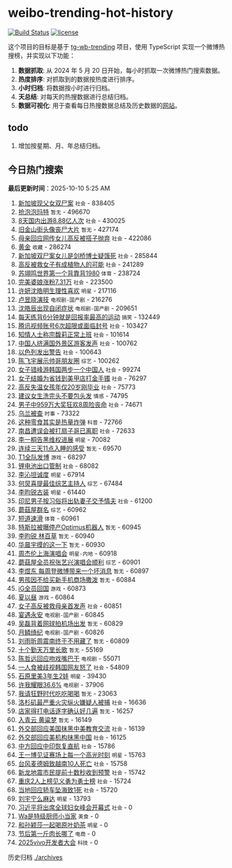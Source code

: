 # weibo-trending-hot-history

[![Build Status](https://github.com/lxw15337674/weibo-trending-hot-history/actions/workflows/nodejs.yml/badge.svg)](https://github.com/lxw15337674/weibo-trending-hot-history/actions)
[![license](https://img.shields.io/github/license/lxw15337674/weibo-trending-hot-history)](https://github.com/lxw15337674/weibo-trending-hot-history/blob/master/LICENSE)


这个项目的目标是基于 [tg-wb-trending](https://github.com/xiadd/tg-wb-trending) 项目，使用 TypeScript 实现一个微博热搜榜，并实现以下功能：

1. **数据抓取**: 从 2024 年 5 月 20 日开始，每小时抓取一次微博热门搜索数据。
2. **热度排序**: 对抓取到的数据按热度进行排序。
3. **小时归档**: 将数据按小时进行归档。
4. **天总结**: 对每天的热搜数据进行总结归档。
5. **数据可视化**: 用于查看每日热搜数据总结及历史数据的[网站](https://weibo-trending-hot-history.vercel.app/)。

## todo

1. 增加按星期、月、年总结归档。



## 今日热门搜索





















































































































































































































































































































































































































































































































































































































































































































































































































































































































































































































































































































































































































































































































































































































































































































































































































































































































































































































































































































































































































































































































































































































































































































































































































































































































































































































































































































































































































































































































































































































































































































































































































































































































































































































































































































































































































































































































































































































































































































































































































































































































































































































































































































































































































































































































































































































































































































































































































































































































































































































































































































































































































































































































































































































































































































































































































































































































































































































































































































































































































































































































































































































































































































































































































































































































































































































































































































































































































































































































































































































































































































































































































































































































































































































































































































































































































































































































































































































































































































































































































































































































































































































































































































































































































































































































































































































































































































































































































































































































































































































































































































































































































































































































































































































































































































































































































































































































































































































































































































































































































































































































































































































































































































































































































































































































































































































































































































































































































































































































































































































































































































































































































































































































































































































































































































































































































































































































































<!-- BEGIN -->

**最后更新时间**：2025-10-10 5:25 AM
1. [新加坡现父女双尸案](https://m.weibo.cn/search?containerid=100103type%3D1%26t%3D10%26q%3D%23%E6%96%B0%E5%8A%A0%E5%9D%A1%E7%8E%B0%E7%88%B6%E5%A5%B3%E5%8F%8C%E5%B0%B8%E6%A1%88%23&stream_entry_id=31&isnewpage=1&extparam=seat%3D1%26q%3D%2523%25E6%2596%25B0%25E5%258A%25A0%25E5%259D%25A1%25E7%258E%25B0%25E7%2588%25B6%25E5%25A5%25B3%25E5%258F%258C%25E5%25B0%25B8%25E6%25A1%2588%2523%26stream_entry_id%3D31%26flag%3D2%26band_rank%3D1%26pos%3D0%26filter_type%3Drealtimehot%26dgr%3D0%26c_type%3D31%26lcate%3D5001%26realpos%3D1%26cate%3D5001%26display_time%3D1760027811%26pre_seqid%3D17600278114810235178897) `社会` - 838405
2. [抢泡泡玛特](https://m.weibo.cn/search?containerid=100103type%3D1%26t%3D10%26q%3D%E6%8A%A2%E6%B3%A1%E6%B3%A1%E7%8E%9B%E7%89%B9&stream_entry_id=31&isnewpage=1&extparam=seat%3D1%26q%3D%25E6%258A%25A2%25E6%25B3%25A1%25E6%25B3%25A1%25E7%258E%259B%25E7%2589%25B9%26stream_entry_id%3D31%26flag%3D2%26band_rank%3D2%26pos%3D1%26filter_type%3Drealtimehot%26dgr%3D0%26c_type%3D31%26lcate%3D5001%26realpos%3D2%26cate%3D5001%26display_time%3D1760027811%26pre_seqid%3D17600278114810235178897) `暂无` - 496670
3. [8天国内出游8.88亿人次](https://m.weibo.cn/search?containerid=100103type%3D1%26t%3D10%26q%3D%238%E5%A4%A9%E5%9B%BD%E5%86%85%E5%87%BA%E6%B8%B88.88%E4%BA%BF%E4%BA%BA%E6%AC%A1%23&stream_entry_id=31&isnewpage=1&extparam=seat%3D1%26q%3D%25238%25E5%25A4%25A9%25E5%259B%25BD%25E5%2586%2585%25E5%2587%25BA%25E6%25B8%25B88.88%25E4%25BA%25BF%25E4%25BA%25BA%25E6%25AC%25A1%2523%26stream_entry_id%3D31%26flag%3D0%26band_rank%3D3%26pos%3D2%26filter_type%3Drealtimehot%26dgr%3D0%26c_type%3D31%26lcate%3D5001%26realpos%3D3%26cate%3D5001%26display_time%3D1760027811%26pre_seqid%3D17600278114810235178897) `社会` - 430025
4. [旧金山街头像丧尸大片](https://m.weibo.cn/search?containerid=100103type%3D1%26t%3D10%26q%3D%E6%97%A7%E9%87%91%E5%B1%B1%E8%A1%97%E5%A4%B4%E5%83%8F%E4%B8%A7%E5%B0%B8%E5%A4%A7%E7%89%87&stream_entry_id=31&isnewpage=1&extparam=seat%3D1%26q%3D%25E6%2597%25A7%25E9%2587%2591%25E5%25B1%25B1%25E8%25A1%2597%25E5%25A4%25B4%25E5%2583%258F%25E4%25B8%25A7%25E5%25B0%25B8%25E5%25A4%25A7%25E7%2589%2587%26stream_entry_id%3D31%26flag%3D2%26band_rank%3D4%26pos%3D3%26filter_type%3Drealtimehot%26dgr%3D0%26c_type%3D31%26lcate%3D5001%26realpos%3D4%26cate%3D5001%26display_time%3D1760027811%26pre_seqid%3D17600278114810235178897) `暂无` - 427174
5. [母亲回应网传女儿高反被搭子抛弃](https://m.weibo.cn/search?containerid=100103type%3D1%26t%3D10%26q%3D%23%E6%AF%8D%E4%BA%B2%E5%9B%9E%E5%BA%94%E7%BD%91%E4%BC%A0%E5%A5%B3%E5%84%BF%E9%AB%98%E5%8F%8D%E8%A2%AB%E6%90%AD%E5%AD%90%E6%8A%9B%E5%BC%83%23&stream_entry_id=31&isnewpage=1&extparam=seat%3D1%26q%3D%2523%25E6%25AF%258D%25E4%25BA%25B2%25E5%259B%259E%25E5%25BA%2594%25E7%25BD%2591%25E4%25BC%25A0%25E5%25A5%25B3%25E5%2584%25BF%25E9%25AB%2598%25E5%258F%258D%25E8%25A2%25AB%25E6%2590%25AD%25E5%25AD%2590%25E6%258A%259B%25E5%25BC%2583%2523%26stream_entry_id%3D31%26flag%3D1%26band_rank%3D5%26pos%3D4%26filter_type%3Drealtimehot%26dgr%3D0%26c_type%3D31%26lcate%3D5001%26realpos%3D5%26cate%3D5001%26display_time%3D1760027811%26pre_seqid%3D17600278114810235178897) `社会` - 422086
6. [黄金](https://m.weibo.cn/search?containerid=100103type%3D1%26t%3D10%26q%3D%E9%BB%84%E9%87%91&stream_entry_id=31&isnewpage=1&extparam=seat%3D1%26q%3D%25E9%25BB%2584%25E9%2587%2591%26stream_entry_id%3D31%26flag%3D0%26band_rank%3D6%26pos%3D5%26filter_type%3Drealtimehot%26dgr%3D0%26c_type%3D31%26lcate%3D5001%26realpos%3D6%26cate%3D5001%26display_time%3D1760027811%26pre_seqid%3D17600278114810235178897) `收藏` - 286274
7. [新加坡双尸案女儿是剑桥博士疑饿死](https://m.weibo.cn/search?containerid=100103type%3D1%26t%3D10%26q%3D%23%E6%96%B0%E5%8A%A0%E5%9D%A1%E5%8F%8C%E5%B0%B8%E6%A1%88%E5%A5%B3%E5%84%BF%E6%98%AF%E5%89%91%E6%A1%A5%E5%8D%9A%E5%A3%AB%E7%96%91%E9%A5%BF%E6%AD%BB%23&stream_entry_id=31&isnewpage=1&extparam=seat%3D1%26q%3D%2523%25E6%2596%25B0%25E5%258A%25A0%25E5%259D%25A1%25E5%258F%258C%25E5%25B0%25B8%25E6%25A1%2588%25E5%25A5%25B3%25E5%2584%25BF%25E6%2598%25AF%25E5%2589%2591%25E6%25A1%25A5%25E5%258D%259A%25E5%25A3%25AB%25E7%2596%2591%25E9%25A5%25BF%25E6%25AD%25BB%2523%26stream_entry_id%3D31%26flag%3D0%26band_rank%3D7%26pos%3D6%26filter_type%3Drealtimehot%26dgr%3D0%26c_type%3D31%26lcate%3D5001%26realpos%3D7%26cate%3D5001%26display_time%3D1760027811%26pre_seqid%3D17600278114810235178897) `社会` - 285844
8. [高反被救女子有成植物人的可能](https://m.weibo.cn/search?containerid=100103type%3D1%26t%3D10%26q%3D%23%E9%AB%98%E5%8F%8D%E8%A2%AB%E6%95%91%E5%A5%B3%E5%AD%90%E6%9C%89%E6%88%90%E6%A4%8D%E7%89%A9%E4%BA%BA%E7%9A%84%E5%8F%AF%E8%83%BD%23&stream_entry_id=31&isnewpage=1&extparam=seat%3D1%26q%3D%2523%25E9%25AB%2598%25E5%258F%258D%25E8%25A2%25AB%25E6%2595%2591%25E5%25A5%25B3%25E5%25AD%2590%25E6%259C%2589%25E6%2588%2590%25E6%25A4%258D%25E7%2589%25A9%25E4%25BA%25BA%25E7%259A%2584%25E5%258F%25AF%25E8%2583%25BD%2523%26stream_entry_id%3D31%26flag%3D1%26band_rank%3D8%26pos%3D7%26filter_type%3Drealtimehot%26dgr%3D0%26c_type%3D31%26lcate%3D5001%26realpos%3D8%26cate%3D5001%26display_time%3D1760027811%26pre_seqid%3D17600278114810235178897) `社会` - 241289
9. [苏翊鸣世界第一个背靠背1980](https://m.weibo.cn/search?containerid=100103type%3D1%26t%3D10%26q%3D%23%E8%8B%8F%E7%BF%8A%E9%B8%A3%E4%B8%96%E7%95%8C%E7%AC%AC%E4%B8%80%E4%B8%AA%E8%83%8C%E9%9D%A0%E8%83%8C1980%23&stream_entry_id=31&isnewpage=1&extparam=seat%3D1%26q%3D%2523%25E8%258B%258F%25E7%25BF%258A%25E9%25B8%25A3%25E4%25B8%2596%25E7%2595%258C%25E7%25AC%25AC%25E4%25B8%2580%25E4%25B8%25AA%25E8%2583%258C%25E9%259D%25A0%25E8%2583%258C1980%2523%26stream_entry_id%3D31%26flag%3D0%26band_rank%3D9%26pos%3D8%26filter_type%3Drealtimehot%26dgr%3D0%26c_type%3D31%26lcate%3D5001%26realpos%3D9%26cate%3D5001%26display_time%3D1760027811%26pre_seqid%3D17600278114810235178897) `体育` - 238724
10. [完美婆娘涨粉7.31万](https://m.weibo.cn/search?containerid=100103type%3D1%26t%3D10%26q%3D%23%E5%AE%8C%E7%BE%8E%E5%A9%86%E5%A8%98%E6%B6%A8%E7%B2%897.31%E4%B8%87%23&stream_entry_id=31&isnewpage=1&extparam=seat%3D1%26q%3D%2523%25E5%25AE%258C%25E7%25BE%258E%25E5%25A9%2586%25E5%25A8%2598%25E6%25B6%25A8%25E7%25B2%25897.31%25E4%25B8%2587%2523%26stream_entry_id%3D31%26flag%3D1%26band_rank%3D10%26pos%3D9%26filter_type%3Drealtimehot%26dgr%3D0%26c_type%3D31%26lcate%3D5001%26realpos%3D10%26cate%3D5001%26display_time%3D1760027811%26pre_seqid%3D17600278114810235178897) `社会` - 223500
11. [许妍沈皓明生理性喜欢](https://m.weibo.cn/search?containerid=100103type%3D1%26t%3D10%26q%3D%23%E8%AE%B8%E5%A6%8D%E6%B2%88%E7%9A%93%E6%98%8E%E7%94%9F%E7%90%86%E6%80%A7%E5%96%9C%E6%AC%A2%23&stream_entry_id=31&isnewpage=1&extparam=seat%3D1%26q%3D%2523%25E8%25AE%25B8%25E5%25A6%258D%25E6%25B2%2588%25E7%259A%2593%25E6%2598%258E%25E7%2594%259F%25E7%2590%2586%25E6%2580%25A7%25E5%2596%259C%25E6%25AC%25A2%2523%26stream_entry_id%3D31%26flag%3D2%26band_rank%3D11%26pos%3D10%26filter_type%3Drealtimehot%26dgr%3D0%26c_type%3D31%26lcate%3D5001%26realpos%3D11%26cate%3D5001%26display_time%3D1760027811%26pre_seqid%3D17600278114810235178897) `明星` - 217116
12. [卢昱晓演技](https://m.weibo.cn/search?containerid=100103type%3D1%26t%3D10%26q%3D%E5%8D%A2%E6%98%B1%E6%99%93%E6%BC%94%E6%8A%80&stream_entry_id=31&isnewpage=1&extparam=seat%3D1%26q%3D%25E5%258D%25A2%25E6%2598%25B1%25E6%2599%2593%25E6%25BC%2594%25E6%258A%2580%26stream_entry_id%3D31%26flag%3D1%26band_rank%3D12%26pos%3D11%26filter_type%3Drealtimehot%26dgr%3D0%26c_type%3D31%26lcate%3D5001%26realpos%3D12%26cate%3D5001%26display_time%3D1760027811%26pre_seqid%3D17600278114810235178897) `电视剧-国产剧` - 216276
13. [沈皓辰出现自闭症状](https://m.weibo.cn/search?containerid=100103type%3D1%26t%3D10%26q%3D%23%E6%B2%88%E7%9A%93%E8%BE%B0%E5%87%BA%E7%8E%B0%E8%87%AA%E9%97%AD%E7%97%87%E7%8A%B6%23&stream_entry_id=31&isnewpage=1&extparam=seat%3D1%26q%3D%2523%25E6%25B2%2588%25E7%259A%2593%25E8%25BE%25B0%25E5%2587%25BA%25E7%258E%25B0%25E8%2587%25AA%25E9%2597%25AD%25E7%2597%2587%25E7%258A%25B6%2523%26stream_entry_id%3D31%26flag%3D0%26band_rank%3D13%26pos%3D12%26filter_type%3Drealtimehot%26dgr%3D0%26c_type%3D31%26lcate%3D5001%26realpos%3D13%26cate%3D5001%26display_time%3D1760027811%26pre_seqid%3D17600278114810235178897) `电视剧-国产剧` - 209651
14. [每天练背6分钟就是回报率最高的运动](https://m.weibo.cn/search?containerid=100103type%3D1%26t%3D10%26q%3D%E6%AF%8F%E5%A4%A9%E7%BB%83%E8%83%8C6%E5%88%86%E9%92%9F%E5%B0%B1%E6%98%AF%E5%9B%9E%E6%8A%A5%E7%8E%87%E6%9C%80%E9%AB%98%E7%9A%84%E8%BF%90%E5%8A%A8&stream_entry_id=31&isnewpage=1&extparam=seat%3D1%26q%3D%25E6%25AF%258F%25E5%25A4%25A9%25E7%25BB%2583%25E8%2583%258C6%25E5%2588%2586%25E9%2592%259F%25E5%25B0%25B1%25E6%2598%25AF%25E5%259B%259E%25E6%258A%25A5%25E7%258E%2587%25E6%259C%2580%25E9%25AB%2598%25E7%259A%2584%25E8%25BF%2590%25E5%258A%25A8%26stream_entry_id%3D31%26flag%3D0%26band_rank%3D14%26pos%3D13%26filter_type%3Drealtimehot%26dgr%3D0%26c_type%3D31%26lcate%3D5001%26realpos%3D14%26cate%3D5001%26display_time%3D1760027811%26pre_seqid%3D17600278114810235178897) `搞笑` - 132449
15. [腾讯视频账号6次超限或面临封号](https://m.weibo.cn/search?containerid=100103type%3D1%26t%3D10%26q%3D%23%E8%85%BE%E8%AE%AF%E8%A7%86%E9%A2%91%E8%B4%A6%E5%8F%B76%E6%AC%A1%E8%B6%85%E9%99%90%E6%88%96%E9%9D%A2%E4%B8%B4%E5%B0%81%E5%8F%B7%23&stream_entry_id=31&isnewpage=1&extparam=seat%3D1%26q%3D%2523%25E8%2585%25BE%25E8%25AE%25AF%25E8%25A7%2586%25E9%25A2%2591%25E8%25B4%25A6%25E5%258F%25B76%25E6%25AC%25A1%25E8%25B6%2585%25E9%2599%2590%25E6%2588%2596%25E9%259D%25A2%25E4%25B8%25B4%25E5%25B0%2581%25E5%258F%25B7%2523%26stream_entry_id%3D31%26flag%3D0%26band_rank%3D15%26pos%3D14%26filter_type%3Drealtimehot%26dgr%3D0%26c_type%3D31%26lcate%3D5001%26realpos%3D15%26cate%3D5001%26display_time%3D1760027811%26pre_seqid%3D17600278114810235178897) `社会` - 103427
16. [知情人士称宗馥莉正常上班](https://m.weibo.cn/search?containerid=100103type%3D1%26t%3D10%26q%3D%23%E7%9F%A5%E6%83%85%E4%BA%BA%E5%A3%AB%E7%A7%B0%E5%AE%97%E9%A6%A5%E8%8E%89%E6%AD%A3%E5%B8%B8%E4%B8%8A%E7%8F%AD%23&stream_entry_id=31&isnewpage=1&extparam=seat%3D1%26pos%3D43%26realpos%3D43%26filter_type%3Drealtimehot%26lcate%3D5001%26flag%3D1%26cate%3D5001%26q%3D%2523%25E7%259F%25A5%25E6%2583%2585%25E4%25BA%25BA%25E5%25A3%25AB%25E7%25A7%25B0%25E5%25AE%2597%25E9%25A6%25A5%25E8%258E%2589%25E6%25AD%25A3%25E5%25B8%25B8%25E4%25B8%258A%25E7%258F%25AD%2523%26band_rank%3D43%26dgr%3D0%26stream_entry_id%3D31%26c_type%3D31%26display_time%3D1760041868%26pre_seqid%3D17600418686510237203725) `社会` - 101614
17. [中国人挤满国外景区游客发声](https://m.weibo.cn/search?containerid=100103type%3D1%26t%3D10%26q%3D%23%E4%B8%AD%E5%9B%BD%E4%BA%BA%E6%8C%A4%E6%BB%A1%E5%9B%BD%E5%A4%96%E6%99%AF%E5%8C%BA%E6%B8%B8%E5%AE%A2%E5%8F%91%E5%A3%B0%23&stream_entry_id=31&isnewpage=1&extparam=seat%3D1%26q%3D%2523%25E4%25B8%25AD%25E5%259B%25BD%25E4%25BA%25BA%25E6%258C%25A4%25E6%25BB%25A1%25E5%259B%25BD%25E5%25A4%2596%25E6%2599%25AF%25E5%258C%25BA%25E6%25B8%25B8%25E5%25AE%25A2%25E5%258F%2591%25E5%25A3%25B0%2523%26stream_entry_id%3D31%26flag%3D0%26band_rank%3D16%26pos%3D15%26filter_type%3Drealtimehot%26dgr%3D0%26c_type%3D31%26lcate%3D5001%26realpos%3D16%26cate%3D5001%26display_time%3D1760027811%26pre_seqid%3D17600278114810235178897) `社会` - 100762
18. [以色列发出警告](https://m.weibo.cn/search?containerid=100103type%3D1%26t%3D10%26q%3D%23%E4%BB%A5%E8%89%B2%E5%88%97%E5%8F%91%E5%87%BA%E8%AD%A6%E5%91%8A%23&stream_entry_id=31&isnewpage=1&extparam=seat%3D1%26q%3D%2523%25E4%25BB%25A5%25E8%2589%25B2%25E5%2588%2597%25E5%258F%2591%25E5%2587%25BA%25E8%25AD%25A6%25E5%2591%258A%2523%26stream_entry_id%3D31%26flag%3D0%26band_rank%3D17%26pos%3D16%26filter_type%3Drealtimehot%26dgr%3D0%26c_type%3D31%26lcate%3D5001%26realpos%3D17%26cate%3D5001%26display_time%3D1760027811%26pre_seqid%3D17600278114810235178897) `社会` - 100643
19. [陈飞宇展示帅哥朋友圈](https://m.weibo.cn/search?containerid=100103type%3D1%26t%3D10%26q%3D%E9%99%88%E9%A3%9E%E5%AE%87%E5%B1%95%E7%A4%BA%E5%B8%85%E5%93%A5%E6%9C%8B%E5%8F%8B%E5%9C%88&stream_entry_id=31&isnewpage=1&extparam=seat%3D1%26q%3D%25E9%2599%2588%25E9%25A3%259E%25E5%25AE%2587%25E5%25B1%2595%25E7%25A4%25BA%25E5%25B8%2585%25E5%2593%25A5%25E6%259C%258B%25E5%258F%258B%25E5%259C%2588%26stream_entry_id%3D31%26flag%3D1%26band_rank%3D18%26pos%3D17%26filter_type%3Drealtimehot%26dgr%3D0%26c_type%3D31%26lcate%3D5001%26realpos%3D18%26cate%3D5001%26display_time%3D1760027811%26pre_seqid%3D17600278114810235178897) `综艺` - 100262
20. [女子错峰游韩国两步一个中国人](https://m.weibo.cn/search?containerid=100103type%3D1%26t%3D10%26q%3D%23%E5%A5%B3%E5%AD%90%E9%94%99%E5%B3%B0%E6%B8%B8%E9%9F%A9%E5%9B%BD%E4%B8%A4%E6%AD%A5%E4%B8%80%E4%B8%AA%E4%B8%AD%E5%9B%BD%E4%BA%BA%23&stream_entry_id=31&isnewpage=1&extparam=seat%3D1%26q%3D%2523%25E5%25A5%25B3%25E5%25AD%2590%25E9%2594%2599%25E5%25B3%25B0%25E6%25B8%25B8%25E9%259F%25A9%25E5%259B%25BD%25E4%25B8%25A4%25E6%25AD%25A5%25E4%25B8%2580%25E4%25B8%25AA%25E4%25B8%25AD%25E5%259B%25BD%25E4%25BA%25BA%2523%26stream_entry_id%3D31%26flag%3D1%26band_rank%3D19%26pos%3D18%26filter_type%3Drealtimehot%26dgr%3D0%26c_type%3D31%26lcate%3D5001%26realpos%3D19%26cate%3D5001%26display_time%3D1760027811%26pre_seqid%3D17600278114810235178897) `社会` - 99274
21. [女子结婚为省钱到美甲店打金手镯](https://m.weibo.cn/search?containerid=100103type%3D1%26t%3D10%26q%3D%23%E5%A5%B3%E5%AD%90%E7%BB%93%E5%A9%9A%E4%B8%BA%E7%9C%81%E9%92%B1%E5%88%B0%E7%BE%8E%E7%94%B2%E5%BA%97%E6%89%93%E9%87%91%E6%89%8B%E9%95%AF%23&stream_entry_id=31&isnewpage=1&extparam=seat%3D1%26q%3D%2523%25E5%25A5%25B3%25E5%25AD%2590%25E7%25BB%2593%25E5%25A9%259A%25E4%25B8%25BA%25E7%259C%2581%25E9%2592%25B1%25E5%2588%25B0%25E7%25BE%258E%25E7%2594%25B2%25E5%25BA%2597%25E6%2589%2593%25E9%2587%2591%25E6%2589%258B%25E9%2595%25AF%2523%26stream_entry_id%3D31%26flag%3D0%26band_rank%3D20%26pos%3D19%26filter_type%3Drealtimehot%26dgr%3D0%26c_type%3D31%26lcate%3D5001%26realpos%3D20%26cate%3D5001%26display_time%3D1760027811%26pre_seqid%3D17600278114810235178897) `社会` - 76297
22. [高反失温女孩年仅20岁刚毕业](https://m.weibo.cn/search?containerid=100103type%3D1%26t%3D10%26q%3D%23%E9%AB%98%E5%8F%8D%E5%A4%B1%E6%B8%A9%E5%A5%B3%E5%AD%A9%E5%B9%B4%E4%BB%8520%E5%B2%81%E5%88%9A%E6%AF%95%E4%B8%9A%23&stream_entry_id=31&isnewpage=1&extparam=seat%3D1%26q%3D%2523%25E9%25AB%2598%25E5%258F%258D%25E5%25A4%25B1%25E6%25B8%25A9%25E5%25A5%25B3%25E5%25AD%25A9%25E5%25B9%25B4%25E4%25BB%258520%25E5%25B2%2581%25E5%2588%259A%25E6%25AF%2595%25E4%25B8%259A%2523%26stream_entry_id%3D31%26flag%3D1%26band_rank%3D21%26pos%3D20%26filter_type%3Drealtimehot%26dgr%3D0%26c_type%3D31%26lcate%3D5001%26realpos%3D21%26cate%3D5001%26display_time%3D1760027811%26pre_seqid%3D17600278114810235178897) `社会` - 75773
23. [建议女生洗完头不要包头发](https://m.weibo.cn/search?containerid=100103type%3D1%26t%3D10%26q%3D%E5%BB%BA%E8%AE%AE%E5%A5%B3%E7%94%9F%E6%B4%97%E5%AE%8C%E5%A4%B4%E4%B8%8D%E8%A6%81%E5%8C%85%E5%A4%B4%E5%8F%91&stream_entry_id=31&isnewpage=1&extparam=seat%3D1%26q%3D%25E5%25BB%25BA%25E8%25AE%25AE%25E5%25A5%25B3%25E7%2594%259F%25E6%25B4%2597%25E5%25AE%258C%25E5%25A4%25B4%25E4%25B8%258D%25E8%25A6%2581%25E5%258C%2585%25E5%25A4%25B4%25E5%258F%2591%26stream_entry_id%3D31%26flag%3D0%26band_rank%3D22%26pos%3D21%26filter_type%3Drealtimehot%26dgr%3D0%26c_type%3D31%26lcate%3D5001%26realpos%3D22%26cate%3D5001%26display_time%3D1760027811%26pre_seqid%3D17600278114810235178897) `情感` - 74795
24. [男子中959万大奖狂欢8周险丧命](https://m.weibo.cn/search?containerid=100103type%3D1%26t%3D10%26q%3D%23%E7%94%B7%E5%AD%90%E4%B8%AD959%E4%B8%87%E5%A4%A7%E5%A5%96%E7%8B%82%E6%AC%A28%E5%91%A8%E9%99%A9%E4%B8%A7%E5%91%BD%23&stream_entry_id=31&isnewpage=1&extparam=seat%3D1%26q%3D%2523%25E7%2594%25B7%25E5%25AD%2590%25E4%25B8%25AD959%25E4%25B8%2587%25E5%25A4%25A7%25E5%25A5%2596%25E7%258B%2582%25E6%25AC%25A28%25E5%2591%25A8%25E9%2599%25A9%25E4%25B8%25A7%25E5%2591%25BD%2523%26stream_entry_id%3D31%26flag%3D0%26band_rank%3D23%26pos%3D22%26filter_type%3Drealtimehot%26dgr%3D0%26c_type%3D31%26lcate%3D5001%26realpos%3D23%26cate%3D5001%26display_time%3D1760027811%26pre_seqid%3D17600278114810235178897) `社会` - 74671
25. [乌兰被查](https://m.weibo.cn/search?containerid=100103type%3D1%26t%3D10%26q%3D%23%E4%B9%8C%E5%85%B0%E8%A2%AB%E6%9F%A5%23&stream_entry_id=31&isnewpage=1&extparam=seat%3D1%26q%3D%2523%25E4%25B9%258C%25E5%2585%25B0%25E8%25A2%25AB%25E6%259F%25A5%2523%26stream_entry_id%3D31%26flag%3D0%26band_rank%3D24%26pos%3D23%26filter_type%3Drealtimehot%26dgr%3D0%26c_type%3D31%26lcate%3D5001%26realpos%3D24%26cate%3D5001%26display_time%3D1760027811%26pre_seqid%3D17600278114810235178897) `时事` - 73322
26. [这种零食其实是热量炸弹](https://m.weibo.cn/search?containerid=100103type%3D1%26t%3D10%26q%3D%23%E8%BF%99%E7%A7%8D%E9%9B%B6%E9%A3%9F%E5%85%B6%E5%AE%9E%E6%98%AF%E7%83%AD%E9%87%8F%E7%82%B8%E5%BC%B9%23&stream_entry_id=31&isnewpage=1&extparam=seat%3D1%26q%3D%2523%25E8%25BF%2599%25E7%25A7%258D%25E9%259B%25B6%25E9%25A3%259F%25E5%2585%25B6%25E5%25AE%259E%25E6%2598%25AF%25E7%2583%25AD%25E9%2587%258F%25E7%2582%25B8%25E5%25BC%25B9%2523%26stream_entry_id%3D31%26flag%3D1%26band_rank%3D25%26pos%3D24%26filter_type%3Drealtimehot%26dgr%3D0%26c_type%3D31%26lcate%3D5001%26realpos%3D25%26cate%3D5001%26display_time%3D1760027811%26pre_seqid%3D17600278114810235178897) `科普` - 72766
27. [南昌遭误会被打扇子哥已离职](https://m.weibo.cn/search?containerid=100103type%3D1%26t%3D10%26q%3D%23%E5%8D%97%E6%98%8C%E9%81%AD%E8%AF%AF%E4%BC%9A%E8%A2%AB%E6%89%93%E6%89%87%E5%AD%90%E5%93%A5%E5%B7%B2%E7%A6%BB%E8%81%8C%23&stream_entry_id=31&isnewpage=1&extparam=seat%3D1%26q%3D%2523%25E5%258D%2597%25E6%2598%258C%25E9%2581%25AD%25E8%25AF%25AF%25E4%25BC%259A%25E8%25A2%25AB%25E6%2589%2593%25E6%2589%2587%25E5%25AD%2590%25E5%2593%25A5%25E5%25B7%25B2%25E7%25A6%25BB%25E8%2581%258C%2523%26stream_entry_id%3D31%26flag%3D0%26band_rank%3D26%26pos%3D25%26filter_type%3Drealtimehot%26dgr%3D0%26c_type%3D31%26lcate%3D5001%26realpos%3D26%26cate%3D5001%26display_time%3D1760027811%26pre_seqid%3D17600278114810235178897) `社会` - 72633
28. [李一桐告黑维权进展](https://m.weibo.cn/search?containerid=100103type%3D1%26t%3D10%26q%3D%23%E6%9D%8E%E4%B8%80%E6%A1%90%E5%91%8A%E9%BB%91%E7%BB%B4%E6%9D%83%E8%BF%9B%E5%B1%95%23&stream_entry_id=31&isnewpage=1&extparam=seat%3D1%26q%3D%2523%25E6%259D%258E%25E4%25B8%2580%25E6%25A1%2590%25E5%2591%258A%25E9%25BB%2591%25E7%25BB%25B4%25E6%259D%2583%25E8%25BF%259B%25E5%25B1%2595%2523%26stream_entry_id%3D31%26flag%3D1%26band_rank%3D27%26pos%3D26%26filter_type%3Drealtimehot%26dgr%3D0%26c_type%3D31%26lcate%3D5001%26realpos%3D27%26cate%3D5001%26display_time%3D1760027811%26pre_seqid%3D17600278114810235178897) `明星` - 70082
29. [连续三天11点入睡的感受](https://m.weibo.cn/search?containerid=100103type%3D1%26t%3D10%26q%3D%E8%BF%9E%E7%BB%AD%E4%B8%89%E5%A4%A911%E7%82%B9%E5%85%A5%E7%9D%A1%E7%9A%84%E6%84%9F%E5%8F%97&stream_entry_id=31&isnewpage=1&extparam=seat%3D1%26q%3D%25E8%25BF%259E%25E7%25BB%25AD%25E4%25B8%2589%25E5%25A4%25A911%25E7%2582%25B9%25E5%2585%25A5%25E7%259D%25A1%25E7%259A%2584%25E6%2584%259F%25E5%258F%2597%26stream_entry_id%3D31%26flag%3D0%26band_rank%3D28%26pos%3D27%26filter_type%3Drealtimehot%26dgr%3D0%26c_type%3D31%26lcate%3D5001%26realpos%3D28%26cate%3D5001%26display_time%3D1760027811%26pre_seqid%3D17600278114810235178897) `暂无` - 69570
30. [T1全队发博](https://m.weibo.cn/search?containerid=100103type%3D1%26t%3D10%26q%3D%23T1%E5%85%A8%E9%98%9F%E5%8F%91%E5%8D%9A%23&stream_entry_id=31&isnewpage=1&extparam=seat%3D1%26q%3D%2523T1%25E5%2585%25A8%25E9%2598%259F%25E5%258F%2591%25E5%258D%259A%2523%26stream_entry_id%3D31%26flag%3D0%26band_rank%3D29%26pos%3D28%26filter_type%3Drealtimehot%26dgr%3D0%26c_type%3D31%26lcate%3D5001%26realpos%3D29%26cate%3D5001%26display_time%3D1760027811%26pre_seqid%3D17600278114810235178897) `游戏` - 68297
31. [锂电池出口管制](https://m.weibo.cn/search?containerid=100103type%3D1%26t%3D10%26q%3D%23%E9%94%82%E7%94%B5%E6%B1%A0%E5%87%BA%E5%8F%A3%E7%AE%A1%E5%88%B6%23&stream_entry_id=31&isnewpage=1&extparam=seat%3D1%26q%3D%2523%25E9%2594%2582%25E7%2594%25B5%25E6%25B1%25A0%25E5%2587%25BA%25E5%258F%25A3%25E7%25AE%25A1%25E5%2588%25B6%2523%26stream_entry_id%3D31%26flag%3D0%26band_rank%3D30%26pos%3D29%26filter_type%3Drealtimehot%26dgr%3D0%26c_type%3D31%26lcate%3D5001%26realpos%3D30%26cate%3D5001%26display_time%3D1760027811%26pre_seqid%3D17600278114810235178897) `社会` - 68082
32. [李沁坦诚度](https://m.weibo.cn/search?containerid=100103type%3D1%26t%3D10%26q%3D%23%E6%9D%8E%E6%B2%81%E5%9D%A6%E8%AF%9A%E5%BA%A6%23&stream_entry_id=31&isnewpage=1&extparam=seat%3D1%26q%3D%2523%25E6%259D%258E%25E6%25B2%2581%25E5%259D%25A6%25E8%25AF%259A%25E5%25BA%25A6%2523%26stream_entry_id%3D31%26flag%3D1%26band_rank%3D31%26pos%3D30%26filter_type%3Drealtimehot%26dgr%3D0%26c_type%3D31%26lcate%3D5001%26realpos%3D31%26cate%3D5001%26display_time%3D1760027811%26pre_seqid%3D17600278114810235178897) `明星` - 67914
33. [何炅喜提最佳综艺主持人](https://m.weibo.cn/search?containerid=100103type%3D1%26t%3D10%26q%3D%E4%BD%95%E7%82%85%E5%96%9C%E6%8F%90%E6%9C%80%E4%BD%B3%E7%BB%BC%E8%89%BA%E4%B8%BB%E6%8C%81%E4%BA%BA&stream_entry_id=31&isnewpage=1&extparam=seat%3D1%26q%3D%25E4%25BD%2595%25E7%2582%2585%25E5%2596%259C%25E6%258F%2590%25E6%259C%2580%25E4%25BD%25B3%25E7%25BB%25BC%25E8%2589%25BA%25E4%25B8%25BB%25E6%258C%2581%25E4%25BA%25BA%26stream_entry_id%3D31%26flag%3D0%26band_rank%3D32%26pos%3D31%26filter_type%3Drealtimehot%26dgr%3D0%26c_type%3D31%26lcate%3D5001%26realpos%3D32%26cate%3D5001%26display_time%3D1760027811%26pre_seqid%3D17600278114810235178897) `综艺` - 67484
34. [李昀锐古装](https://m.weibo.cn/search?containerid=100103type%3D1%26t%3D10%26q%3D%E6%9D%8E%E6%98%80%E9%94%90%E5%8F%A4%E8%A3%85&stream_entry_id=31&isnewpage=1&extparam=seat%3D1%26q%3D%25E6%259D%258E%25E6%2598%2580%25E9%2594%2590%25E5%258F%25A4%25E8%25A3%2585%26stream_entry_id%3D31%26flag%3D1%26band_rank%3D33%26pos%3D32%26filter_type%3Drealtimehot%26dgr%3D0%26c_type%3D31%26lcate%3D5001%26realpos%3D33%26cate%3D5001%26display_time%3D1760027811%26pre_seqid%3D17600278114810235178897) `明星` - 61440
35. [印尼男子按习俗将出轨妻子交予情夫](https://m.weibo.cn/search?containerid=100103type%3D1%26t%3D10%26q%3D%23%E5%8D%B0%E5%B0%BC%E7%94%B7%E5%AD%90%E6%8C%89%E4%B9%A0%E4%BF%97%E5%B0%86%E5%87%BA%E8%BD%A8%E5%A6%BB%E5%AD%90%E4%BA%A4%E4%BA%88%E6%83%85%E5%A4%AB%23&stream_entry_id=31&isnewpage=1&extparam=seat%3D1%26q%3D%2523%25E5%258D%25B0%25E5%25B0%25BC%25E7%2594%25B7%25E5%25AD%2590%25E6%258C%2589%25E4%25B9%25A0%25E4%25BF%2597%25E5%25B0%2586%25E5%2587%25BA%25E8%25BD%25A8%25E5%25A6%25BB%25E5%25AD%2590%25E4%25BA%25A4%25E4%25BA%2588%25E6%2583%2585%25E5%25A4%25AB%2523%26stream_entry_id%3D31%26flag%3D0%26band_rank%3D34%26pos%3D33%26filter_type%3Drealtimehot%26dgr%3D0%26c_type%3D31%26lcate%3D5001%26realpos%3D34%26cate%3D5001%26display_time%3D1760027811%26pre_seqid%3D17600278114810235178897) `社会` - 61200
36. [蘑菇屋群名](https://m.weibo.cn/search?containerid=100103type%3D1%26t%3D10%26q%3D%23%E8%98%91%E8%8F%87%E5%B1%8B%E7%BE%A4%E5%90%8D%23&stream_entry_id=31&isnewpage=1&extparam=seat%3D1%26q%3D%2523%25E8%2598%2591%25E8%258F%2587%25E5%25B1%258B%25E7%25BE%25A4%25E5%2590%258D%2523%26stream_entry_id%3D31%26flag%3D0%26band_rank%3D35%26pos%3D34%26filter_type%3Drealtimehot%26dgr%3D0%26c_type%3D31%26lcate%3D5001%26realpos%3D35%26cate%3D5001%26display_time%3D1760027811%26pre_seqid%3D17600278114810235178897) `综艺` - 60962
37. [短道速滑](https://m.weibo.cn/search?containerid=100103type%3D1%26t%3D10%26q%3D%E7%9F%AD%E9%81%93%E9%80%9F%E6%BB%91&stream_entry_id=31&isnewpage=1&extparam=seat%3D1%26q%3D%25E7%259F%25AD%25E9%2581%2593%25E9%2580%259F%25E6%25BB%2591%26stream_entry_id%3D31%26flag%3D0%26band_rank%3D36%26pos%3D35%26filter_type%3Drealtimehot%26dgr%3D0%26c_type%3D31%26lcate%3D5001%26realpos%3D36%26cate%3D5001%26display_time%3D1760027811%26pre_seqid%3D17600278114810235178897) `体育` - 60961
38. [特斯拉被曝停产Optimus机器人](https://m.weibo.cn/search?containerid=100103type%3D1%26t%3D10%26q%3D%23%E7%89%B9%E6%96%AF%E6%8B%89%E8%A2%AB%E6%9B%9D%E5%81%9C%E4%BA%A7Optimus%E6%9C%BA%E5%99%A8%E4%BA%BA%23&stream_entry_id=31&isnewpage=1&extparam=seat%3D1%26q%3D%2523%25E7%2589%25B9%25E6%2596%25AF%25E6%258B%2589%25E8%25A2%25AB%25E6%259B%259D%25E5%2581%259C%25E4%25BA%25A7Optimus%25E6%259C%25BA%25E5%2599%25A8%25E4%25BA%25BA%2523%26stream_entry_id%3D31%26flag%3D1%26band_rank%3D37%26pos%3D36%26filter_type%3Drealtimehot%26dgr%3D0%26c_type%3D31%26lcate%3D5001%26realpos%3D37%26cate%3D5001%26display_time%3D1760027811%26pre_seqid%3D17600278114810235178897) `暂无` - 60945
39. [李昀锐 林百草](https://m.weibo.cn/search?containerid=100103type%3D1%26t%3D10%26q%3D%E6%9D%8E%E6%98%80%E9%94%90+%E6%9E%97%E7%99%BE%E8%8D%89&stream_entry_id=31&isnewpage=1&extparam=seat%3D1%26q%3D%25E6%259D%258E%25E6%2598%2580%25E9%2594%2590%2520%25E6%259E%2597%25E7%2599%25BE%25E8%258D%2589%26stream_entry_id%3D31%26flag%3D0%26band_rank%3D38%26pos%3D37%26filter_type%3Drealtimehot%26dgr%3D0%26c_type%3D31%26lcate%3D5001%26realpos%3D38%26cate%3D5001%26display_time%3D1760027811%26pre_seqid%3D17600278114810235178897) `暂无` - 60940
40. [华晨宇摸的这一下](https://m.weibo.cn/search?containerid=100103type%3D1%26t%3D10%26q%3D%E5%8D%8E%E6%99%A8%E5%AE%87%E6%91%B8%E7%9A%84%E8%BF%99%E4%B8%80%E4%B8%8B&stream_entry_id=31&isnewpage=1&extparam=seat%3D1%26q%3D%25E5%258D%258E%25E6%2599%25A8%25E5%25AE%2587%25E6%2591%25B8%25E7%259A%2584%25E8%25BF%2599%25E4%25B8%2580%25E4%25B8%258B%26stream_entry_id%3D31%26flag%3D1%26band_rank%3D39%26pos%3D38%26filter_type%3Drealtimehot%26dgr%3D0%26c_type%3D31%26lcate%3D5001%26realpos%3D39%26cate%3D5001%26display_time%3D1760027811%26pre_seqid%3D17600278114810235178897) `暂无` - 60930
41. [周杰伦上海演唱会](https://m.weibo.cn/search?containerid=100103type%3D1%26t%3D10%26q%3D%E5%91%A8%E6%9D%B0%E4%BC%A6%E4%B8%8A%E6%B5%B7%E6%BC%94%E5%94%B1%E4%BC%9A&stream_entry_id=31&isnewpage=1&extparam=seat%3D1%26q%3D%25E5%2591%25A8%25E6%259D%25B0%25E4%25BC%25A6%25E4%25B8%258A%25E6%25B5%25B7%25E6%25BC%2594%25E5%2594%25B1%25E4%25BC%259A%26stream_entry_id%3D31%26flag%3D0%26band_rank%3D40%26pos%3D39%26filter_type%3Drealtimehot%26dgr%3D0%26c_type%3D31%26lcate%3D5001%26realpos%3D40%26cate%3D5001%26display_time%3D1760027811%26pre_seqid%3D17600278114810235178897) `明星-内地` - 60918
42. [蘑菇屋全员祝张艺兴演唱会顺利](https://m.weibo.cn/search?containerid=100103type%3D1%26t%3D10%26q%3D%23%E8%98%91%E8%8F%87%E5%B1%8B%E5%85%A8%E5%91%98%E7%A5%9D%E5%BC%A0%E8%89%BA%E5%85%B4%E6%BC%94%E5%94%B1%E4%BC%9A%E9%A1%BA%E5%88%A9%23&stream_entry_id=31&isnewpage=1&extparam=seat%3D1%26q%3D%2523%25E8%2598%2591%25E8%258F%2587%25E5%25B1%258B%25E5%2585%25A8%25E5%2591%2598%25E7%25A5%259D%25E5%25BC%25A0%25E8%2589%25BA%25E5%2585%25B4%25E6%25BC%2594%25E5%2594%25B1%25E4%25BC%259A%25E9%25A1%25BA%25E5%2588%25A9%2523%26stream_entry_id%3D31%26flag%3D0%26band_rank%3D41%26pos%3D40%26filter_type%3Drealtimehot%26dgr%3D0%26c_type%3D31%26lcate%3D5001%26realpos%3D41%26cate%3D5001%26display_time%3D1760027811%26pre_seqid%3D17600278114810235178897) `综艺` - 60901
43. [李煜东 每周登微博带来一个坏消息](https://m.weibo.cn/search?containerid=100103type%3D1%26t%3D10%26q%3D%E6%9D%8E%E7%85%9C%E4%B8%9C+%E6%AF%8F%E5%91%A8%E7%99%BB%E5%BE%AE%E5%8D%9A%E5%B8%A6%E6%9D%A5%E4%B8%80%E4%B8%AA%E5%9D%8F%E6%B6%88%E6%81%AF&stream_entry_id=31&isnewpage=1&extparam=seat%3D1%26q%3D%25E6%259D%258E%25E7%2585%259C%25E4%25B8%259C%2520%25E6%25AF%258F%25E5%2591%25A8%25E7%2599%25BB%25E5%25BE%25AE%25E5%258D%259A%25E5%25B8%25A6%25E6%259D%25A5%25E4%25B8%2580%25E4%25B8%25AA%25E5%259D%258F%25E6%25B6%2588%25E6%2581%25AF%26stream_entry_id%3D31%26flag%3D0%26band_rank%3D42%26pos%3D41%26filter_type%3Drealtimehot%26dgr%3D0%26c_type%3D31%26lcate%3D5001%26realpos%3D42%26cate%3D5001%26display_time%3D1760027811%26pre_seqid%3D17600278114810235178897) `暂无` - 60897
44. [男孩因不给买新手机商场撒泼](https://m.weibo.cn/search?containerid=100103type%3D1%26t%3D10%26q%3D%E7%94%B7%E5%AD%A9%E5%9B%A0%E4%B8%8D%E7%BB%99%E4%B9%B0%E6%96%B0%E6%89%8B%E6%9C%BA%E5%95%86%E5%9C%BA%E6%92%92%E6%B3%BC&stream_entry_id=31&isnewpage=1&extparam=seat%3D1%26q%3D%25E7%2594%25B7%25E5%25AD%25A9%25E5%259B%25A0%25E4%25B8%258D%25E7%25BB%2599%25E4%25B9%25B0%25E6%2596%25B0%25E6%2589%258B%25E6%259C%25BA%25E5%2595%2586%25E5%259C%25BA%25E6%2592%2592%25E6%25B3%25BC%26stream_entry_id%3D31%26flag%3D0%26band_rank%3D43%26pos%3D42%26filter_type%3Drealtimehot%26dgr%3D0%26c_type%3D31%26lcate%3D5001%26realpos%3D43%26cate%3D5001%26display_time%3D1760027811%26pre_seqid%3D17600278114810235178897) `暂无` - 60884
45. [iG全员回国](https://m.weibo.cn/search?containerid=100103type%3D1%26t%3D10%26q%3DiG%E5%85%A8%E5%91%98%E5%9B%9E%E5%9B%BD&stream_entry_id=31&isnewpage=1&extparam=seat%3D1%26q%3DiG%25E5%2585%25A8%25E5%2591%2598%25E5%259B%259E%25E5%259B%25BD%26stream_entry_id%3D31%26flag%3D0%26band_rank%3D44%26pos%3D43%26filter_type%3Drealtimehot%26dgr%3D0%26c_type%3D31%26lcate%3D5001%26realpos%3D44%26cate%3D5001%26display_time%3D1760027811%26pre_seqid%3D17600278114810235178897) `游戏` - 60873
46. [夏以昼](https://m.weibo.cn/search?containerid=100103type%3D1%26t%3D10%26q%3D%E5%A4%8F%E4%BB%A5%E6%98%BC&stream_entry_id=31&isnewpage=1&extparam=seat%3D1%26q%3D%25E5%25A4%258F%25E4%25BB%25A5%25E6%2598%25BC%26stream_entry_id%3D31%26flag%3D0%26band_rank%3D45%26pos%3D44%26filter_type%3Drealtimehot%26dgr%3D0%26c_type%3D31%26lcate%3D5001%26realpos%3D45%26cate%3D5001%26display_time%3D1760027811%26pre_seqid%3D17600278114810235178897) `游戏` - 60864
47. [女子高反被救母亲首发声](https://m.weibo.cn/search?containerid=100103type%3D1%26t%3D10%26q%3D%23%E5%A5%B3%E5%AD%90%E9%AB%98%E5%8F%8D%E8%A2%AB%E6%95%91%E6%AF%8D%E4%BA%B2%E9%A6%96%E5%8F%91%E5%A3%B0%23&stream_entry_id=31&isnewpage=1&extparam=seat%3D1%26q%3D%2523%25E5%25A5%25B3%25E5%25AD%2590%25E9%25AB%2598%25E5%258F%258D%25E8%25A2%25AB%25E6%2595%2591%25E6%25AF%258D%25E4%25BA%25B2%25E9%25A6%2596%25E5%258F%2591%25E5%25A3%25B0%2523%26stream_entry_id%3D31%26flag%3D1%26band_rank%3D46%26pos%3D45%26filter_type%3Drealtimehot%26dgr%3D0%26c_type%3D31%26lcate%3D5001%26realpos%3D46%26cate%3D5001%26display_time%3D1760027811%26pre_seqid%3D17600278114810235178897) `社会` - 60851
48. [宴遇永安](https://m.weibo.cn/search?containerid=100103type%3D1%26t%3D10%26q%3D%E5%AE%B4%E9%81%87%E6%B0%B8%E5%AE%89&stream_entry_id=31&isnewpage=1&extparam=seat%3D1%26q%3D%25E5%25AE%25B4%25E9%2581%2587%25E6%25B0%25B8%25E5%25AE%2589%26stream_entry_id%3D31%26flag%3D0%26band_rank%3D47%26pos%3D46%26filter_type%3Drealtimehot%26dgr%3D0%26c_type%3D31%26lcate%3D5001%26realpos%3D47%26cate%3D5001%26display_time%3D1760027811%26pre_seqid%3D17600278114810235178897) `电视剧-国产剧` - 60845
49. [吴磊背着网球拍机场出发](https://m.weibo.cn/search?containerid=100103type%3D1%26t%3D10%26q%3D%E5%90%B4%E7%A3%8A%E8%83%8C%E7%9D%80%E7%BD%91%E7%90%83%E6%8B%8D%E6%9C%BA%E5%9C%BA%E5%87%BA%E5%8F%91&stream_entry_id=31&isnewpage=1&extparam=seat%3D1%26q%3D%25E5%2590%25B4%25E7%25A3%258A%25E8%2583%258C%25E7%259D%2580%25E7%25BD%2591%25E7%2590%2583%25E6%258B%258D%25E6%259C%25BA%25E5%259C%25BA%25E5%2587%25BA%25E5%258F%2591%26stream_entry_id%3D31%26flag%3D1%26band_rank%3D48%26pos%3D47%26filter_type%3Drealtimehot%26dgr%3D0%26c_type%3D31%26lcate%3D5001%26realpos%3D48%26cate%3D5001%26display_time%3D1760027811%26pre_seqid%3D17600278114810235178897) `暂无` - 60829
50. [月鳞绮纪](https://m.weibo.cn/search?containerid=100103type%3D1%26t%3D10%26q%3D%E6%9C%88%E9%B3%9E%E7%BB%AE%E7%BA%AA&stream_entry_id=31&isnewpage=1&extparam=seat%3D1%26q%3D%25E6%259C%2588%25E9%25B3%259E%25E7%25BB%25AE%25E7%25BA%25AA%26stream_entry_id%3D31%26flag%3D0%26band_rank%3D49%26pos%3D48%26filter_type%3Drealtimehot%26dgr%3D0%26c_type%3D31%26lcate%3D5001%26realpos%3D49%26cate%3D5001%26display_time%3D1760027811%26pre_seqid%3D17600278114810235178897) `电视剧-国产剧` - 60826
51. [刘雨昕周震南终于不用藏了](https://m.weibo.cn/search?containerid=100103type%3D1%26t%3D10%26q%3D%E5%88%98%E9%9B%A8%E6%98%95%E5%91%A8%E9%9C%87%E5%8D%97%E7%BB%88%E4%BA%8E%E4%B8%8D%E7%94%A8%E8%97%8F%E4%BA%86&stream_entry_id=31&isnewpage=1&extparam=seat%3D1%26q%3D%25E5%2588%2598%25E9%259B%25A8%25E6%2598%2595%25E5%2591%25A8%25E9%259C%2587%25E5%258D%2597%25E7%25BB%2588%25E4%25BA%258E%25E4%25B8%258D%25E7%2594%25A8%25E8%2597%258F%25E4%25BA%2586%26stream_entry_id%3D31%26flag%3D0%26band_rank%3D50%26pos%3D49%26filter_type%3Drealtimehot%26dgr%3D0%26c_type%3D31%26lcate%3D5001%26realpos%3D50%26cate%3D5001%26display_time%3D1760027811%26pre_seqid%3D17600278114810235178897) `暂无` - 60809
52. [十个勤天万里长歌](https://m.weibo.cn/search?containerid=100103type%3D1%26t%3D10%26q%3D%23%E5%8D%81%E4%B8%AA%E5%8B%A4%E5%A4%A9%E4%B8%87%E9%87%8C%E9%95%BF%E6%AD%8C%23&stream_entry_id=31&isnewpage=1&extparam=seat%3D1%26q%3D%2523%25E5%258D%2581%25E4%25B8%25AA%25E5%258B%25A4%25E5%25A4%25A9%25E4%25B8%2587%25E9%2587%258C%25E9%2595%25BF%25E6%25AD%258C%2523%26band_rank%3D31%26stream_entry_id%3D31%26realpos%3D31%26pos%3D31%26filter_type%3Drealtimehot%26dgr%3D0%26c_type%3D31%26lcate%3D5001%26flag%3D1%26cate%3D5001%26display_time%3D1760030805%26pre_seqid%3D17600308058690236052999) `暂无` - 55169
53. [陈哲远回应吻戏嘴巴干](https://m.weibo.cn/search?containerid=100103type%3D1%26t%3D10%26q%3D%23%E9%99%88%E5%93%B2%E8%BF%9C%E5%9B%9E%E5%BA%94%E5%90%BB%E6%88%8F%E5%98%B4%E5%B7%B4%E5%B9%B2%23&stream_entry_id=31&isnewpage=1&extparam=seat%3D1%26q%3D%2523%25E9%2599%2588%25E5%2593%25B2%25E8%25BF%259C%25E5%259B%259E%25E5%25BA%2594%25E5%2590%25BB%25E6%2588%258F%25E5%2598%25B4%25E5%25B7%25B4%25E5%25B9%25B2%2523%26band_rank%3D35%26stream_entry_id%3D31%26realpos%3D35%26pos%3D35%26filter_type%3Drealtimehot%26dgr%3D0%26c_type%3D31%26lcate%3D5001%26flag%3D1%26cate%3D5001%26display_time%3D1760030805%26pre_seqid%3D17600308058690236052999) `电视剧` - 55071
54. [一人食被歧视韩国网友怒了](https://m.weibo.cn/search?containerid=100103type%3D1%26t%3D10%26q%3D%23%E4%B8%80%E4%BA%BA%E9%A3%9F%E8%A2%AB%E6%AD%A7%E8%A7%86%E9%9F%A9%E5%9B%BD%E7%BD%91%E5%8F%8B%E6%80%92%E4%BA%86%23&stream_entry_id=31&isnewpage=1&extparam=seat%3D1%26q%3D%2523%25E4%25B8%2580%25E4%25BA%25BA%25E9%25A3%259F%25E8%25A2%25AB%25E6%25AD%25A7%25E8%25A7%2586%25E9%259F%25A9%25E5%259B%25BD%25E7%25BD%2591%25E5%258F%258B%25E6%2580%2592%25E4%25BA%2586%2523%26band_rank%3D44%26stream_entry_id%3D31%26realpos%3D44%26pos%3D44%26filter_type%3Drealtimehot%26dgr%3D0%26c_type%3D31%26lcate%3D5001%26flag%3D0%26cate%3D5001%26display_time%3D1760030805%26pre_seqid%3D17600308058690236052999) `社会` - 54809
55. [石原里美3年生2娃](https://m.weibo.cn/search?containerid=100103type%3D1%26t%3D10%26q%3D%23%E7%9F%B3%E5%8E%9F%E9%87%8C%E7%BE%8E3%E5%B9%B4%E7%94%9F2%E5%A8%83%23&stream_entry_id=31&isnewpage=1&extparam=seat%3D1%26lcate%3D5001%26band_rank%3D12%26stream_entry_id%3D31%26q%3D%2523%25E7%259F%25B3%25E5%258E%259F%25E9%2587%258C%25E7%25BE%258E3%25E5%25B9%25B4%25E7%2594%259F2%25E5%25A8%2583%2523%26dgr%3D0%26filter_type%3Drealtimehot%26flag%3D1%26c_type%3D31%26realpos%3D12%26pos%3D12%26cate%3D5001%26display_time%3D1760035140%26pre_seqid%3D176003514093002352839155) `明星` - 39430
56. [许我耀眼36.6%](https://m.weibo.cn/search?containerid=100103type%3D1%26t%3D10%26q%3D%23%E8%AE%B8%E6%88%91%E8%80%80%E7%9C%BC36.6%25%23&stream_entry_id=31&isnewpage=1&extparam=seat%3D1%26lcate%3D5001%26band_rank%3D14%26stream_entry_id%3D31%26q%3D%2523%25E8%25AE%25B8%25E6%2588%2591%25E8%2580%2580%25E7%259C%25BC36.6%2525%2523%26dgr%3D0%26filter_type%3Drealtimehot%26flag%3D1%26c_type%3D31%26realpos%3D14%26pos%3D14%26cate%3D5001%26display_time%3D1760035140%26pre_seqid%3D176003514093002352839155) `电视剧` - 37906
57. [我请狂野时代吃吃喝喝](https://m.weibo.cn/search?containerid=100103type%3D1%26t%3D10%26q%3D%23%E6%88%91%E8%AF%B7%E7%8B%82%E9%87%8E%E6%97%B6%E4%BB%A3%E5%90%83%E5%90%83%E5%96%9D%E5%96%9D%23&stream_entry_id=31&isnewpage=1&extparam=seat%3D1%26lcate%3D5001%26band_rank%3D46%26stream_entry_id%3D31%26q%3D%2523%25E6%2588%2591%25E8%25AF%25B7%25E7%258B%2582%25E9%2587%258E%25E6%2597%25B6%25E4%25BB%25A3%25E5%2590%2583%25E5%2590%2583%25E5%2596%259D%25E5%2596%259D%2523%26dgr%3D0%26filter_type%3Drealtimehot%26flag%3D0%26c_type%3D31%26realpos%3D46%26pos%3D46%26cate%3D5001%26display_time%3D1760035140%26pre_seqid%3D176003514093002352839155) `暂无` - 23063
58. [洛杉矶最严重火灾纵火嫌疑人被捕](https://m.weibo.cn/search?containerid=100103type%3D1%26t%3D10%26q%3D%23%E6%B4%9B%E6%9D%89%E7%9F%B6%E6%9C%80%E4%B8%A5%E9%87%8D%E7%81%AB%E7%81%BE%E7%BA%B5%E7%81%AB%E5%AB%8C%E7%96%91%E4%BA%BA%E8%A2%AB%E6%8D%95%23&stream_entry_id=31&isnewpage=1&extparam=seat%3D1%26q%3D%2523%25E6%25B4%259B%25E6%259D%2589%25E7%259F%25B6%25E6%259C%2580%25E4%25B8%25A5%25E9%2587%258D%25E7%2581%25AB%25E7%2581%25BE%25E7%25BA%25B5%25E7%2581%25AB%25E5%25AB%258C%25E7%2596%2591%25E4%25BA%25BA%25E8%25A2%25AB%25E6%258D%2595%2523%26dgr%3D0%26realpos%3D50%26band_rank%3D50%26cate%3D5001%26flag%3D1%26stream_entry_id%3D31%26pos%3D50%26lcate%3D5001%26c_type%3D31%26filter_type%3Drealtimehot%26display_time%3D1760037836%26pre_seqid%3D176003783629502379009126) `社会` - 16636
59. [店家得打电话逐字确认好几遍](https://m.weibo.cn/search?containerid=100103type%3D1%26t%3D10%26q%3D%E5%BA%97%E5%AE%B6%E5%BE%97%E6%89%93%E7%94%B5%E8%AF%9D%E9%80%90%E5%AD%97%E7%A1%AE%E8%AE%A4%E5%A5%BD%E5%87%A0%E9%81%8D&stream_entry_id=31&isnewpage=1&extparam=seat%3D1%26q%3D%25E5%25BA%2597%25E5%25AE%25B6%25E5%25BE%2597%25E6%2589%2593%25E7%2594%25B5%25E8%25AF%259D%25E9%2580%2590%25E5%25AD%2597%25E7%25A1%25AE%25E8%25AE%25A4%25E5%25A5%25BD%25E5%2587%25A0%25E9%2581%258D%26dgr%3D0%26realpos%3D31%26band_rank%3D31%26cate%3D5001%26flag%3D1%26stream_entry_id%3D31%26pos%3D31%26lcate%3D5001%26c_type%3D31%26filter_type%3Drealtimehot%26display_time%3D1760037836%26pre_seqid%3D176003783629502379009126) `暂无` - 16257
60. [入青云 黄粱梦](https://m.weibo.cn/search?containerid=100103type%3D1%26t%3D10%26q%3D%E5%85%A5%E9%9D%92%E4%BA%91+%E9%BB%84%E7%B2%B1%E6%A2%A6&stream_entry_id=31&isnewpage=1&extparam=seat%3D1%26q%3D%25E5%2585%25A5%25E9%259D%2592%25E4%25BA%2591%2520%25E9%25BB%2584%25E7%25B2%25B1%25E6%25A2%25A6%26dgr%3D0%26realpos%3D45%26band_rank%3D45%26cate%3D5001%26flag%3D1%26stream_entry_id%3D31%26pos%3D45%26lcate%3D5001%26c_type%3D31%26filter_type%3Drealtimehot%26display_time%3D1760037836%26pre_seqid%3D176003783629502379009126) `暂无` - 16149
61. [外交部回应美国抹黑中美教育交流](https://m.weibo.cn/search?containerid=100103type%3D1%26t%3D10%26q%3D%23%E5%A4%96%E4%BA%A4%E9%83%A8%E5%9B%9E%E5%BA%94%E7%BE%8E%E5%9B%BD%E6%8A%B9%E9%BB%91%E4%B8%AD%E7%BE%8E%E6%95%99%E8%82%B2%E4%BA%A4%E6%B5%81%23&stream_entry_id=31&isnewpage=1&extparam=seat%3D1%26q%3D%2523%25E5%25A4%2596%25E4%25BA%25A4%25E9%2583%25A8%25E5%259B%259E%25E5%25BA%2594%25E7%25BE%258E%25E5%259B%25BD%25E6%258A%25B9%25E9%25BB%2591%25E4%25B8%25AD%25E7%25BE%258E%25E6%2595%2599%25E8%2582%25B2%25E4%25BA%25A4%25E6%25B5%2581%2523%26dgr%3D0%26realpos%3D47%26band_rank%3D47%26cate%3D5001%26flag%3D1%26stream_entry_id%3D31%26pos%3D47%26lcate%3D5001%26c_type%3D31%26filter_type%3Drealtimehot%26display_time%3D1760037836%26pre_seqid%3D176003783629502379009126) `社会` - 16139
62. [外交部回应美机构抹黑中国](https://m.weibo.cn/search?containerid=100103type%3D1%26t%3D10%26q%3D%23%E5%A4%96%E4%BA%A4%E9%83%A8%E5%9B%9E%E5%BA%94%E7%BE%8E%E6%9C%BA%E6%9E%84%E6%8A%B9%E9%BB%91%E4%B8%AD%E5%9B%BD%23&stream_entry_id=31&isnewpage=1&extparam=seat%3D1%26q%3D%2523%25E5%25A4%2596%25E4%25BA%25A4%25E9%2583%25A8%25E5%259B%259E%25E5%25BA%2594%25E7%25BE%258E%25E6%259C%25BA%25E6%259E%2584%25E6%258A%25B9%25E9%25BB%2591%25E4%25B8%25AD%25E5%259B%25BD%2523%26dgr%3D0%26realpos%3D49%26band_rank%3D49%26cate%3D5001%26flag%3D1%26stream_entry_id%3D31%26pos%3D49%26lcate%3D5001%26c_type%3D31%26filter_type%3Drealtimehot%26display_time%3D1760037836%26pre_seqid%3D176003783629502379009126) `社会` - 16125
63. [中方回应中印恢复直航](https://m.weibo.cn/search?containerid=100103type%3D1%26t%3D10%26q%3D%23%E4%B8%AD%E6%96%B9%E5%9B%9E%E5%BA%94%E4%B8%AD%E5%8D%B0%E6%81%A2%E5%A4%8D%E7%9B%B4%E8%88%AA%23&stream_entry_id=31&isnewpage=1&extparam=seat%3D1%26pos%3D40%26realpos%3D40%26filter_type%3Drealtimehot%26lcate%3D5001%26flag%3D1%26cate%3D5001%26q%3D%2523%25E4%25B8%25AD%25E6%2596%25B9%25E5%259B%259E%25E5%25BA%2594%25E4%25B8%25AD%25E5%258D%25B0%25E6%2581%25A2%25E5%25A4%258D%25E7%259B%25B4%25E8%2588%25AA%2523%26band_rank%3D40%26dgr%3D0%26stream_entry_id%3D31%26c_type%3D31%26display_time%3D1760041868%26pre_seqid%3D17600418686510237203725) `社会` - 15786
64. [王一博见证赛场上每一个高光时刻](https://m.weibo.cn/search?containerid=100103type%3D1%26t%3D10%26q%3D%23%E7%8E%8B%E4%B8%80%E5%8D%9A%E8%A7%81%E8%AF%81%E8%B5%9B%E5%9C%BA%E4%B8%8A%E6%AF%8F%E4%B8%80%E4%B8%AA%E9%AB%98%E5%85%89%E6%97%B6%E5%88%BB%23&stream_entry_id=31&isnewpage=1&extparam=seat%3D1%26cate%3D5001%26stream_entry_id%3D31%26flag%3D1%26lcate%3D5001%26band_rank%3D40%26realpos%3D40%26filter_type%3Drealtimehot%26q%3D%2523%25E7%258E%258B%25E4%25B8%2580%25E5%258D%259A%25E8%25A7%2581%25E8%25AF%2581%25E8%25B5%259B%25E5%259C%25BA%25E4%25B8%258A%25E6%25AF%258F%25E4%25B8%2580%25E4%25B8%25AA%25E9%25AB%2598%25E5%2585%2589%25E6%2597%25B6%25E5%2588%25BB%2523%26c_type%3D31%26dgr%3D0%26pos%3D40%26display_time%3D1760045113%26pre_seqid%3D17600451130700237109791) `明星` - 15763
65. [台风麦德姆致越南10人死亡](https://m.weibo.cn/search?containerid=100103type%3D1%26t%3D10%26q%3D%23%E5%8F%B0%E9%A3%8E%E9%BA%A6%E5%BE%B7%E5%A7%86%E8%87%B4%E8%B6%8A%E5%8D%9710%E4%BA%BA%E6%AD%BB%E4%BA%A1%23&stream_entry_id=31&isnewpage=1&extparam=seat%3D1%26pos%3D46%26realpos%3D46%26filter_type%3Drealtimehot%26lcate%3D5001%26flag%3D1%26cate%3D5001%26q%3D%2523%25E5%258F%25B0%25E9%25A3%258E%25E9%25BA%25A6%25E5%25BE%25B7%25E5%25A7%2586%25E8%2587%25B4%25E8%25B6%258A%25E5%258D%259710%25E4%25BA%25BA%25E6%25AD%25BB%25E4%25BA%25A1%2523%26band_rank%3D46%26dgr%3D0%26stream_entry_id%3D31%26c_type%3D31%26display_time%3D1760041868%26pre_seqid%3D17600418686510237203725) `社会` - 15758
66. [新龙地震市民提前十数秒收到预警](https://m.weibo.cn/search?containerid=100103type%3D1%26t%3D10%26q%3D%23%E6%96%B0%E9%BE%99%E5%9C%B0%E9%9C%87%E5%B8%82%E6%B0%91%E6%8F%90%E5%89%8D%E5%8D%81%E6%95%B0%E7%A7%92%E6%94%B6%E5%88%B0%E9%A2%84%E8%AD%A6%23&stream_entry_id=31&isnewpage=1&extparam=seat%3D1%26cate%3D5001%26stream_entry_id%3D31%26flag%3D1%26lcate%3D5001%26band_rank%3D45%26realpos%3D45%26filter_type%3Drealtimehot%26q%3D%2523%25E6%2596%25B0%25E9%25BE%2599%25E5%259C%25B0%25E9%259C%2587%25E5%25B8%2582%25E6%25B0%2591%25E6%258F%2590%25E5%2589%258D%25E5%258D%2581%25E6%2595%25B0%25E7%25A7%2592%25E6%2594%25B6%25E5%2588%25B0%25E9%25A2%2584%25E8%25AD%25A6%2523%26c_type%3D31%26dgr%3D0%26pos%3D45%26display_time%3D1760045113%26pre_seqid%3D17600451130700237109791) `社会` - 15742
67. [重庆2人上榜见义勇为勇士榜](https://m.weibo.cn/search?containerid=100103type%3D1%26t%3D10%26q%3D%23%E9%87%8D%E5%BA%862%E4%BA%BA%E4%B8%8A%E6%A6%9C%E8%A7%81%E4%B9%89%E5%8B%87%E4%B8%BA%E5%8B%87%E5%A3%AB%E6%A6%9C%23&stream_entry_id=31&isnewpage=1&extparam=seat%3D1%26pos%3D48%26realpos%3D48%26filter_type%3Drealtimehot%26lcate%3D5001%26flag%3D1%26cate%3D5001%26q%3D%2523%25E9%2587%258D%25E5%25BA%25862%25E4%25BA%25BA%25E4%25B8%258A%25E6%25A6%259C%25E8%25A7%2581%25E4%25B9%2589%25E5%258B%2587%25E4%25B8%25BA%25E5%258B%2587%25E5%25A3%25AB%25E6%25A6%259C%2523%26band_rank%3D48%26dgr%3D0%26stream_entry_id%3D31%26c_type%3D31%26display_time%3D1760041868%26pre_seqid%3D17600418686510237203725) `社会` - 15724
68. [当地回应轿车坠海致1死](https://m.weibo.cn/search?containerid=100103type%3D1%26t%3D10%26q%3D%23%E5%BD%93%E5%9C%B0%E5%9B%9E%E5%BA%94%E8%BD%BF%E8%BD%A6%E5%9D%A0%E6%B5%B7%E8%87%B41%E6%AD%BB%23&stream_entry_id=31&isnewpage=1&extparam=seat%3D1%26cate%3D5001%26stream_entry_id%3D31%26flag%3D1%26lcate%3D5001%26band_rank%3D50%26realpos%3D50%26filter_type%3Drealtimehot%26q%3D%2523%25E5%25BD%2593%25E5%259C%25B0%25E5%259B%259E%25E5%25BA%2594%25E8%25BD%25BF%25E8%25BD%25A6%25E5%259D%25A0%25E6%25B5%25B7%25E8%2587%25B41%25E6%25AD%25BB%2523%26c_type%3D31%26dgr%3D0%26pos%3D50%26display_time%3D1760045113%26pre_seqid%3D17600451130700237109791) `社会` - 15720
69. [刘宇宁么麻达](https://m.weibo.cn/search?containerid=100103type%3D1%26t%3D10%26q%3D%23%E5%88%98%E5%AE%87%E5%AE%81%E4%B9%88%E9%BA%BB%E8%BE%BE%23&stream_entry_id=31&isnewpage=1&extparam=seat%3D1%26pos%3D44%26realpos%3D44%26filter_type%3Drealtimehot%26lcate%3D5001%26flag%3D1%26cate%3D5001%26q%3D%2523%25E5%2588%2598%25E5%25AE%2587%25E5%25AE%2581%25E4%25B9%2588%25E9%25BA%25BB%25E8%25BE%25BE%2523%26band_rank%3D44%26dgr%3D0%26stream_entry_id%3D31%26c_type%3D31%26display_time%3D1760041868%26pre_seqid%3D17600418686510237203725) `明星` - 13793
70. [习近平将出席全球妇女峰会开幕式](https://m.weibo.cn/search?containerid=100103type%3D1%26t%3D10%26q%3D%23%E4%B9%A0%E8%BF%91%E5%B9%B3%E5%B0%86%E5%87%BA%E5%B8%AD%E5%85%A8%E7%90%83%E5%A6%87%E5%A5%B3%E5%B3%B0%E4%BC%9A%E5%BC%80%E5%B9%95%E5%BC%8F%23&stream_entry_id=51&isnewpage=1&extparam=seat%3D1%26dgr%3D0%26pos%3D0%26stream_entry_id%3D51%26c_type%3D51%26filter_type%3Drealtimehot%26q%3D%2523%25E4%25B9%25A0%25E8%25BF%2591%25E5%25B9%25B3%25E5%25B0%2586%25E5%2587%25BA%25E5%25B8%25AD%25E5%2585%25A8%25E7%2590%2583%25E5%25A6%2587%25E5%25A5%25B3%25E5%25B3%25B0%25E4%25BC%259A%25E5%25BC%2580%25E5%25B9%2595%25E5%25BC%258F%2523%26cate%3D10103%26display_time%3D1760027811%26pre_seqid%3D17600278114810235178897) `社会` - 0
71. [Wa是特级厨师小当家](https://m.weibo.cn/search?containerid=100103type%3D1%26t%3D10%26q%3D%23Wa%E6%98%AF%E7%89%B9%E7%BA%A7%E5%8E%A8%E5%B8%88%E5%B0%8F%E5%BD%93%E5%AE%B6%23&stream_entry_id=31&isnewpage=1&extparam=seat%3D1%26q%3D%2523Wa%25E6%2598%25AF%25E7%2589%25B9%25E7%25BA%25A7%25E5%258E%25A8%25E5%25B8%2588%25E5%25B0%258F%25E5%25BD%2593%25E5%25AE%25B6%2523%26pos%3D6%26stream_entry_id%3D31%26adid%3D305798%26is_ad_pos%3D1%26topic_ad%3D1%26filter_type%3Drealtimehot%26band_rank%3D7%26c_type%3D31%26lcate%3D5001%26dgr%3D0%26cate%3D5001%26display_time%3D1760030805%26pre_seqid%3D17600308058690236052999) `美食` - 0
72. [和孙颖莎一起喝原叶奶茶](https://m.weibo.cn/search?containerid=100103type%3D1%26t%3D10%26q%3D%23%E5%92%8C%E5%AD%99%E9%A2%96%E8%8E%8E%E4%B8%80%E8%B5%B7%E5%96%9D%E5%8E%9F%E5%8F%B6%E5%A5%B6%E8%8C%B6%23&stream_entry_id=31&isnewpage=1&extparam=seat%3D1%26lcate%3D5001%26band_rank%3D4%26stream_entry_id%3D31%26is_ad_pos%3D1%26dgr%3D0%26adid%3D305773%26filter_type%3Drealtimehot%26q%3D%2523%25E5%2592%258C%25E5%25AD%2599%25E9%25A2%2596%25E8%258E%258E%25E4%25B8%2580%25E8%25B5%25B7%25E5%2596%259D%25E5%258E%259F%25E5%258F%25B6%25E5%25A5%25B6%25E8%258C%25B6%2523%26c_type%3D31%26topic_ad%3D1%26pos%3D3%26cate%3D5001%26display_time%3D1760035140%26pre_seqid%3D176003514093002352839155) `明星` - 0
73. [节后第一斤肉长哪了](https://m.weibo.cn/search?containerid=100103type%3D1%26t%3D10%26q%3D%23%E8%8A%82%E5%90%8E%E7%AC%AC%E4%B8%80%E6%96%A4%E8%82%89%E9%95%BF%E5%93%AA%E4%BA%86%23&stream_entry_id=31&isnewpage=1&extparam=seat%3D1%26q%3D%2523%25E8%258A%2582%25E5%2590%258E%25E7%25AC%25AC%25E4%25B8%2580%25E6%2596%25A4%25E8%2582%2589%25E9%2595%25BF%25E5%2593%25AA%25E4%25BA%2586%2523%26dgr%3D0%26c_type%3D31%26band_rank%3D4%26cate%3D5001%26topic_ad%3D1%26is_ad_pos%3D1%26stream_entry_id%3D31%26pos%3D3%26lcate%3D5001%26adid%3D305038%26filter_type%3Drealtimehot%26display_time%3D1760037836%26pre_seqid%3D176003783629502379009126) `电商` - 0
74. [2025vivo开发者大会](https://m.weibo.cn/search?containerid=100103type%3D1%26t%3D10%26q%3D%232025vivo%E5%BC%80%E5%8F%91%E8%80%85%E5%A4%A7%E4%BC%9A%23&stream_entry_id=31&isnewpage=1&extparam=seat%3D1%26adid%3D303088%26stream_entry_id%3D31%26topic_ad%3D1%26cate%3D5001%26lcate%3D5001%26band_rank%3D4%26q%3D%25232025vivo%25E5%25BC%2580%25E5%258F%2591%25E8%2580%2585%25E5%25A4%25A7%25E4%25BC%259A%2523%26filter_type%3Drealtimehot%26is_ad_pos%3D1%26c_type%3D31%26dgr%3D0%26pos%3D3%26display_time%3D1760045113%26pre_seqid%3D17600451130700237109791) `科技` - 0

<!-- END -->
































































































































































































































































































































































































































































































































































































































































































































































































































































































































































































































































































































































































































































































































































































































































































































































































































































































































































































































































































































































































































































































































































































































































































































































































































































































































































































































































































































































































































































































































































































































































































































































































































































































































































































































































































































































































































































































































































































































































































































































































































































































































































































































































































































































































































































































































































































































































































































































































































































































































































































































































































































































































































































































































































































































































































































































































































































































































































































































































































































































































































































































































































































































































































































































































































































































































































































































































































































































































































































































































































































































































































































































































































































































































































































































































































































































































































































































































































































































































































































































































































































































































































































































































































































































































































































































































































































































































































































































































































































































































































































































































































































































































































































































































































































































































































































































































































































































































































































































































































































































































































































































































































































































































































































































































































































































































































































































































































































































































































































































































































































































































































































































































































































































































































































































































































































































































































































































































































历史归档 [./archives](./archives)
